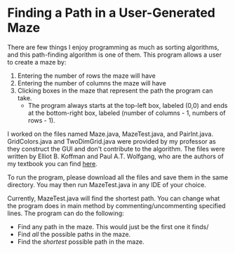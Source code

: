 # Finding a Path in a User-Generated Maze

There are few things I enjoy programming as much as sorting algorithms, and this path-finding algorithm is one of them. 
This program allows a user to create a maze by:
1. Entering the number of rows the maze will have
2. Entering the number of columns the maze will have
3. Clicking boxes in the maze that represent the path the program can take.
    * The program always starts at the top-left box, labeled (0,0) and ends at the bottom-right box, labeled (number of columns - 1, numbers of rows - 1).

I worked on the files named Maze.java, MazeTest.java, and PairInt.java. GridColors.java and TwoDimGrid.java were provided by my professor as they construct the GUI and don't contribute to the algorithm.
The files were written by Elliot B. Koffman and Paul A.T. Wolfgang, who are the authors of my textbook you can find [here](https://bcs.wiley.com/he-bcs/Books?action=index&itemId=0471692646&itemTypeId=BKS&bcsId=2200).

To run the program, please download all the files and save them in the same directory. You may then run MazeTest.java in any IDE of your choice.

Currently, MazeTest.java will find the shortest path. You can change what the program does in main method by commenting/uncommenting specified lines. The program can do the following:
* Find any path in the maze. This would just be the first one it finds/
* Find *all* the possible paths in the maze.
* Find the *shortest* possible path in the maze.
